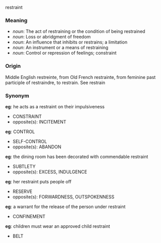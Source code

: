 restraint
### Meaning
+ _noun_: The act of restraining or the condition of being restrained
+ _noun_: Loss or abridgment of freedom
+ _noun_: An influence that inhibits or restrains; a limitation
+ _noun_: An instrument or a means of restraining
+ _noun_: Control or repression of feelings; constraint

### Origin

Middle English restreinte, from Old French restrainte, from feminine past participle of restraindre, to restrain. See restrain

### Synonym

__eg__: he acts as a restraint on their impulsiveness

+ CONSTRAINT
+ opposite(s): INCITEMENT

__eg__: CONTROL

+ SELF-CONTROL
+ opposite(s): ABANDON

__eg__: the dining room has been decorated with commendable restraint

+ SUBTLETY
+ opposite(s): EXCESS, INDULGENCE

__eg__: her restraint puts people off

+ RESERVE
+ opposite(s): FORWARDNESS, OUTSPOKENNESS

__eg__: a warrant for the release of the person under restraint

+ CONFINEMENT

__eg__: children must wear an approved child restraint

+ BELT



